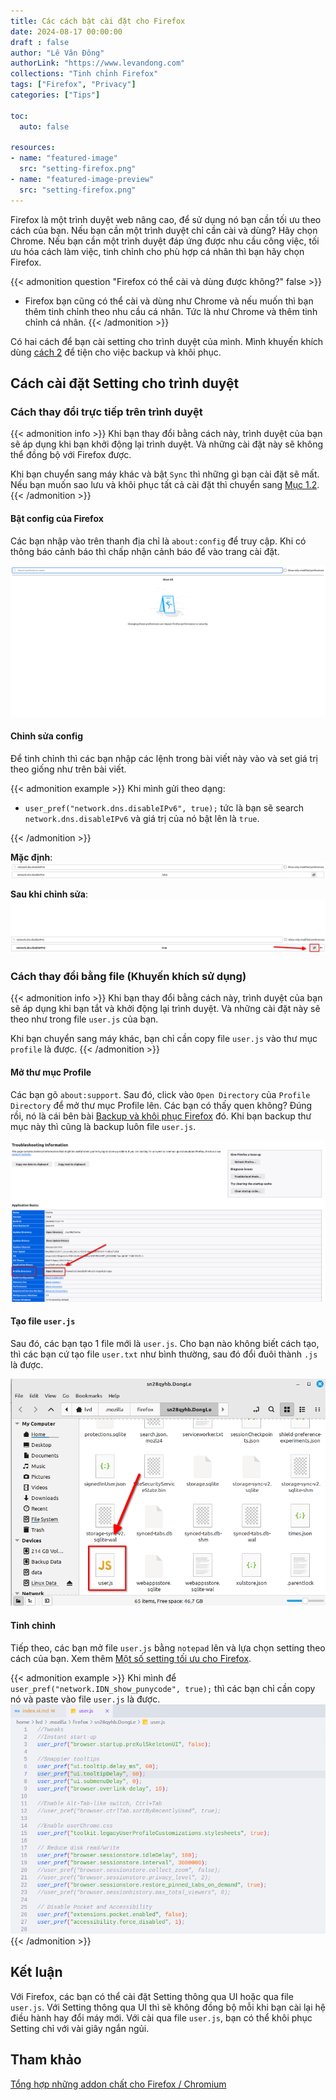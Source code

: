 ```yaml
---
title: Các cách bật cài đặt cho Firefox
date: 2024-08-17 00:00:00
draft : false
author: "Lê Văn Đông"
authorLink: "https://www.levandong.com"
collections: "Tinh chỉnh Firefox"
tags: ["Firefox", "Privacy"]
categories: ["Tips"]

toc:
  auto: false

resources:
- name: "featured-image"
  src: "setting-firefox.png"
- name: "featured-image-preview"
  src: "setting-firefox.png"
---
```


Firefox là một trình duyệt web nâng cao, để sử dụng nó bạn cần tối ưu theo cách của bạn. Nếu bạn cần một trình duyệt chỉ cần cài và dùng? Hãy chọn Chrome. Nếu bạn cần một trình duyệt đáp ứng được nhu cầu công việc, tối ưu hóa cách làm việc, tinh chỉnh cho phù hợp cá nhân thì bạn hãy chọn Firefox.

{{< admonition question "Firefox có thể cài và dùng được không?" false >}}
- Firefox bạn cũng có thể cài và dùng như Chrome và nếu muốn thì bạn thêm tinh chỉnh theo nhu cầu cá nhân. Tức là như Chrome và thêm tinh chỉnh cá nhân.
{{< /admonition >}}

Có hai cách để bạn cài setting cho trình duyệt của mình. Mình khuyến khích dùng [cách 2](./#cách-thay-đổi-bằng-file-khuyến-khích-sử-dụng) để tiện cho việc backup và khôi phục.

## Cách cài đặt Setting cho trình duyệt

### Cách thay đổi trực tiếp trên trình duyệt

{{< admonition info >}}
Khi bạn thay đổi bằng cách này, trình duyệt của bạn sẽ áp dụng khi bạn khởi động lại trình duyệt. Và những cài đặt này sẽ không thể đồng bộ với Firefox được. 

Khi bạn chuyển sang máy khác và bật `Sync` thì những gì bạn cài đặt sẽ mất. Nếu bạn muốn sao lưu và khôi phục tất cả cài đặt thì chuyển sang [Mục 1.2](./#c%c3%a1ch-thay-%c4%91%e1%bb%95i-b%e1%ba%b1ng-file-khuy%e1%ba%bfn-kh%c3%adch-s%e1%bb%ad-d%e1%bb%a5ng).
{{< /admonition >}}

#### Bật config của Firefox

Các bạn nhập vào trên thanh địa chỉ là `about:config` để truy cập. Khi có thông báo cảnh báo thì chấp nhận cảnh báo để vào trang cài đặt.

![Mở trang config](./aboutconfig.png)

#### Chỉnh sửa config

Để tinh chỉnh thì các bạn nhập các lệnh trong bài viết này vào và set giá trị theo giống như trên bài viết.

{{< admonition example >}}
Khi mình gửi theo dạng:
- `user_pref("network.dns.disableIPv6", true);` tức là bạn sẽ search `network.dns.disableIPv6` và giá trị của nó bật lên là `true`.

{{< /admonition >}}

**Mặc định**:
![mặc định của IPv6](./aboutconfigipv6default.png)

**Sau khi chỉnh sửa**:
![Sau khi giá trị thay đổi](./aboutconfigipv6true.png)


### Cách thay đổi bằng file (Khuyến khích sử dụng)

{{< admonition info >}}
Khi bạn thay đổi bằng cách này, trình duyệt của bạn sẽ áp dụng khi bạn tắt và khởi động lại trình duyệt. Và những cài đặt này sẽ theo như trong file `user.js` của bạn.

Khi bạn chuyển sang máy khác, bạn chỉ cần copy file `user.js` vào thư mục `profile` là được.
{{< /admonition >}}

#### Mở thư mục Profile

Các bạn gõ `about:support`. Sau đó, click vào `Open Directory` của `Profile Directory` để mở thư mục Profile lên. Các bạn có thấy quen không? Đúng rồi, nó là cái bên bài [Backup và khôi phục Firefox](/backup-khoi-phuc-firefox/#sao-lưu) đó. Khi bạn backup thư mục này thì cũng là backup luôn file `user.js`.

![Cách vào about:support](./aboutsupport.png)

#### Tạo file `user.js`

Sau đó, các bạn tạo 1 file mới là `user.js`. Cho bạn nào không biết cách tạo, thì các bạn cứ tạo file `user.txt` như bình thường, sau đó đổi đuôi thành `.js` là được.

![Tạo file user.js](./taofileuserjs.png)

#### Tinh chỉnh

Tiếp theo, các bạn mở file `user.js` bằng `notepad` lên và lựa chọn setting theo cách của bạn. Xem thêm [Một số setting tối ưu cho Firefox](/mot-so-setting-toi-uu-cho-firefox/).

{{< admonition example >}}
Khi mình để `user_pref("network.IDN_show_punycode", true);` thì các bạn chỉ cần copy nó và paste vào file `user.js` là được.
![chỉnh user.js](./customuserjs.png)
{{< /admonition >}}

## Kết luận

Với Firefox, các bạn có thể cài đặt Setting thông qua UI hoặc qua file `user.js`. Với Setting thông qua UI thì sẽ không đồng bộ mỗi khi bạn cài lại hệ điều hành hay đổi máy mới. Với cài qua file `user.js`, bạn có thể khôi phục Setting chỉ với vài giây ngắn ngủi.

## Tham khảo
[Tổng hợp những addon chất cho Firefox / Chromium](https://voz.vn/t/tong-hop-nhung-addon-chat-cho-firefox-chromium.682181/)